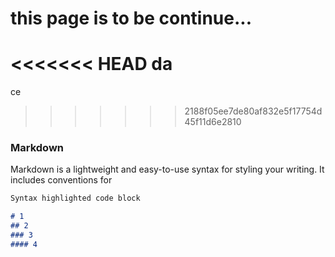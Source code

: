 # this page is to be continue...

<<<<<<< HEAD
da
=======
ce
>>>>>>> 2188f05ee7de80af832e5f17754d45f11d6e2810


### Markdown

Markdown is a lightweight and easy-to-use syntax for styling your writing. It includes conventions for

```markdown
Syntax highlighted code block

# 1
## 2
### 3
#### 4

```
